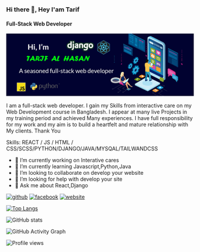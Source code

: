 ### Hi there 👋, Hey I'am Tarif
#### Full-Stack Web Developer 
![Full-Stack Web Developer ](https://github.com/tarif-al-hasan/tarif-al-hasan/blob/main/github%20banner.jpg)

I am a full-stack web developer. I gain my Skills from interactive care on my Web Development course in Bangladesh. I appear at many live Projects in my training period and achieved Many experiences.  I have full responsibility for my work and my aim is to build a heartfelt and mature relationship with My clients. Thank You

Skills:  REACT / JS / HTML / CSS/SCSS/PYTHON/DJANGO/JAVA/MYSQAL/TAILWANDCSS

- 🔭 I’m currently working on Interative cares 
- 🌱 I’m currently learning Javascript,Python,Java 
- 👯 I’m looking to collaborate on develop your website 
- 🤔 I’m looking for help with develop your site 
- 💬 Ask me about React,Django 


[<img src='https://cdn.jsdelivr.net/npm/simple-icons@3.0.1/icons/github.svg' alt='github' height='40'>](https://github.com/tarif-al-hasan)  [<img src='https://cdn.jsdelivr.net/npm/simple-icons@3.0.1/icons/facebook.svg' alt='facebook' height='40'>](https://www.facebook.com/tarifalhasan674)  [<img src='https://cdn.jsdelivr.net/npm/simple-icons@3.0.1/icons/icloud.svg' alt='website' height='40'>](ifalhasan.blogspot.com)  

[![Top Langs](https://github-readme-stats.vercel.app/api/top-langs/?username=tarif-al-hasan)](https://github.com/anuraghazra/github-readme-stats)

![GitHub stats](https://github-readme-stats.vercel.app/api?username=tarif-al-hasan&show_icons=true)  

![GitHub Activity Graph](https://activity-graph.herokuapp.com/graph?username=tarif-al-hasan)  

![Profile views](https://gpvc.arturio.dev/tarif-al-hasan)  
